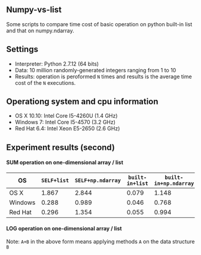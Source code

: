 ## Numpy-vs-list
Some scripts to compare time cost of basic operation on python built-in list and that on numpy.ndarray. 

## Settings
* Interpreter: Python 2.7.12 (64 bits)
* Data: 10 million randomly-generated integers ranging from 1 to 10
* Results: operation is peroformed `N` times and results is the average time cost of the `N` executions. 

## Operationg system and cpu information
* OS X 10.10: Intel Core I5-4260U (1.4 GHz)
* Windows 7: Intel Core I5-4570 (3.2 GHz) 
* Red Hat 6.4: Intel Xeon E5-2650 (2.6 GHz)

## Experiment results (second)

#### SUM operation on one-dimensional array / list 
OS | `SELF+list` | `SELF+np.ndarray` | `built-in+list` | `built-in+np.ndarray` | `np+list` | `np+np.ndarray`
--- | --- | --- | --- | --- | --- | ---
OS X | 1.867 | 2.844 | 0.079 | 1.148 | 0.560 | **0.037**
Windows | 0.288 | 0.989 | 0.046 | 0.768 | 0.384 | **0.015**
Red Hat | 0.296 | 1.354 | 0.055 | 0.994 | 0.478 | **0.027**
#### LOG operation on one-dimensional array / list

Note: `A+B` in the above form means applying methods `A` on the data structure `B`


